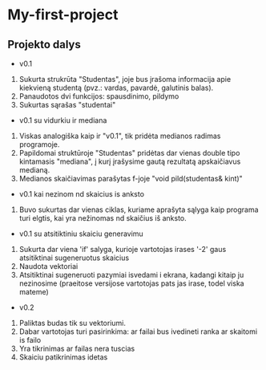 # My-first-project
## Projekto dalys
* v0.1
1. Sukurta strukrūta "Studentas", joje bus įrašoma informacija apie kiekvieną studentą (pvz.: vardas, pavardė, galutinis balas).
2. Panaudotos dvi funkcijos: spausdinimo, pildymo
3. Sukurtas sąrašas "studentai"

* v0.1 su vidurkiu ir mediana
1. Viskas analogiška kaip ir "v0.1", tik pridėta medianos radimas programoje.
2. Papildomai struktūroje "Studentas" pridėtas dar vienas double tipo kintamasis "mediana", į kurį įrašysime gautą rezultatą apskaičiavus medianą.
3. Medianos skaičiavimas parašytas f-joje "void pild(studentas& kint)"

* v0.1 kai nezinom nd skaicius is anksto
1. Buvo sukurtas dar vienas ciklas, kuriame aprašyta sąlyga kaip programa turi elgtis, kai yra nežinomas nd skaičius iš anksto.

* v0.1 su atsitiktiniu skaiciu generavimu
1. Sukurta dar viena 'if' salyga, kurioje vartotojas irases '-2' gaus atsitiktinai sugeneruotus skaicius
2. Naudota vektoriai
3. Atsitiktinai sugeneruoti pazymiai isvedami i ekrana, kadangi kitaip ju nezinosime (praeitose versijose vartotojas pats jas irase, todel viska mateme)

* v0.2
1. Paliktas budas tik su vektoriumi.
2. Dabar vartotojas turi pasirinkima: ar failai bus ivedineti ranka ar skaitomi is failo
3. Yra tikrinimas ar failas nera tuscias
4. Skaiciu patikrinimas idetas
